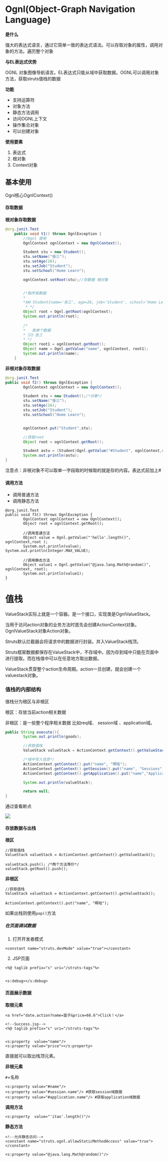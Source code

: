 

# Ognl(Object-Graph Navigation Language)

**是什么**

强大的表达式语言，通过它简单一致的表达式语法。可以存取对象的属性，调用对象的方法。遍历整个对象

**与EL表达式优势**

OGNL 对象图像导航语言。EL表达式只能从域中获取数据。OGNL可以调用对象方法，获取struts值栈的数据

**功能**

- 支持运算符
- 对象方法
- 静态方法调用
- 访问OGNL上下文
- 操作集合对象
- 可以创建对象

**使用要素**

1. 表达式
2. 根对象
3. Context对象


## 基本使用

Ognl核心OgnlContext()

#### 存取数据

**根对象存取数据**

```java
@org.junit.Test
    public void t1() throws OgnlException {
        //Ognl 使用
        OgnlContext ognlContext = new OgnlContext();

        Student stu = new Student();
        stu.setName("张三");
        stu.setAge(26);
        stu.setJob("Student");
        stu.setSchool("Home Learn");

        ognlContext.setRoot(stu);//存数据 根对象


        /*取所有数据
        *
        *》》》 Student{name='张三', age=26, job='Student', school='Home Learn'}
         * */
        Object root = Ognl.getRoot(ognlContext);
        System.out.println(root);
				
        /*
        *   取单个数据
        * 》》》张三
        * */
        Object root1 = ognlContext.getRoot();
        Object name = Ognl.getValue("name", ognlContext, root1);
        System.out.println(name);
    }
```

**非根对象存取数据**

```java
@org.junit.Test
public void f2() throws OgnlException {
		OgnlContext ognlContext = new OgnlContext();

		Student stu = new Student();/*对象*/
		stu.setName("张三");
		stu.setAge(26);
		stu.setJob("Student");
		stu.setSchool("Home Learn");


		ognlContext.put("Student",stu);

		//获取root
		Object root = ognlContext.getRoot();

		Student astu = (Student)Ognl.getValue("#Student", ognlContext,root);
		System.out.println(astu);
}
```

注意点：非根对象不可以取单一字段取的时候取的就是存的内容。表达式前加上#

#### 调用方法

- 调用普通方法
- 调用静态方法

```
@org.junit.Test
public void f3() throws OgnlException {
		OgnlContext ognlContext = new OgnlContext();
		Object root = ognlContext.getRoot();

		//调用普通方法
		Object value = Ognl.getValue("'hello'.length()", ognlContext,root );
		System.out.println(value);
System.out.println(Integer.MAX_VALUE);

		//调用静态方法
		Object value1 = Ognl.getValue("@java.lang.Math@random()", ognlContext, root);
		System.out.println(value1);
}
```

# 值栈

ValueStack实际上就是一个容器。是一个接口，实现类是OgnlValueStack。

当用于访问action对象的业务方法时首先会创建ActionContext对象。OgnlValueStack对象Action对象。

Struts默认拦截器会将请求中的数据进行封装。并入ValueStack栈顶。

Struts框架数据都保存在ValueStack中，不存域中。因为存到域中只能在页面中进行提取。而在栈值中可以在任意地方取出数据。

ValueStack贯穿整个action生命周期。action一旦创建，就会创建一个valuestack对象。


### 值栈的内部结构

值栈分为根区与非根区


根区：存放当前action相关数据

非根区：是一些整个程序相关数据 比如req域、 session域 、application域。

```java
public String execute(){
		System.out.println(goods);

		//获取值栈
		ValueStack valueStack = ActionContext.getContext().getValueStack();

		/*域中写入信息*/
		ActionContext.getContext().put("name", "啊哈");
		ActionContext.getContext().getSession().put("name", "Sessions");
		ActionContext.getContext().getApplication().put("name","Application" );

		System.out.println(valueStack);

		return null;
}
```

通过查看断点

![](image/1557039743564.png)


#### 存放数据与出栈


**根区**

```
//获取值栈
ValueStack valueStack = ActionContext.getContext().getValueStack();

valueStack.push(); /*两个方法等价*/
valueStack.getRoot().push();

```

**非根区**

```
//获取值栈
ValueStack valueStack = ActionContext.getContext().getValueStack();

ActionContext.getContext().put("name", "啊哈");
```


如果出栈则使用`pop()`方法

##### 在页面调试数据

1. 打开开发者模式

```
<constant name="struts.devMode" value="true"></constant>
```

2. JSP页面

```
<%@ taglib prefix="s" uri="/struts-tags"%>


<s:debug></s:debug>
```


#### 页面展示数据

**取根元素**

```
<a href="date.action?name=篮子&price=66.6">Click！</a>
```

```
<!--Success.jsp-->
<%@ taglib prefix="s" uri="/struts-tags"%>


<s:property  value="name"/>
<s:property value="price"></s:property>
```

直接就可以取出栈顶元素。

**非根元素**

`#`+名称

```
<s:property value="#name"/>
<s:property value="#session.name"/> #获取session域数据
<s:property value="#application.name"/> #获取application域数据
```

**调用方法**

```
<s:property  value="'itao'.length()"/>
```

**静态方法**

```
<!--允许静态访问-->
<constant name="struts.ognl.allowStaticMethodAccess" value="true"></constant>
```

```
<s:property value="@java.lang.Math@random()"/>
```




